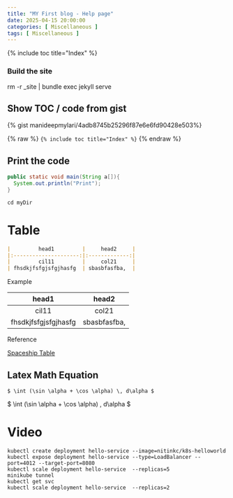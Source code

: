 ```yaml
---
title: "MY First blog - Help page"
date: 2025-04-15 20:00:00
categories: [ Miscellaneous ]
tags: [ Miscellaneous ]
---
```


{% include toc title="Index" %}


### Build the site
rm -r _site | bundle exec jekyll serve

## Show TOC / code from gist
{% gist manideepmylari/4adb8745b25296f87e6e6fd90428e503%}

{% raw %}
`{% include toc title="Index" %}`
{% endraw %}

## Print the code
```java
public static void main(String a[]){
  System.out.println("Print");
}
```

```shell
cd myDir
```


# Table
```markdown
|         head1         |     head2     |
|:---------------------:|:-------------:|
|         cil11         |     col21     |
| fhsdkjfsfgjsfgjhasfg  | sbasbfasfba,  |
```

Example


|         head1         |     head2     |
|:---------------------:|:-------------:|
|         cil11         |     col21     |
| fhsdkjfsfgjsfgjhasfg  | sbasbfasfba,  |

Reference

[Spaceship Table](https://github.com/jeffreytse/jekyll-spaceship?tab=readme-ov-file#1-table-usage)

## Latex Math Equation

```
$ \int (\sin \alpha + \cos \alpha) \, d\alpha $
```
$ \int (\sin \alpha + \cos \alpha) \, d\alpha $

# Video




```shell
kubectl create deployment hello-service --image=nitinkc/k8s-helloworld
kubectl expose deployment hello-service --type=LoadBalancer --port=4012 --target-port=8080
kubectl scale deployment hello-service  --replicas=5
minikube tunnel
kubectl get svc
kubectl scale deployment hello-service  --replicas=2
```